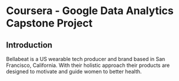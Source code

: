 # Coursera - Google Data Analytics Capstone Project

## Introduction

Bellabeat is a US wearable tech producer and brand based in San Francisco, California. With their holistic approach their products are designed to motivate and guide women to better health.
